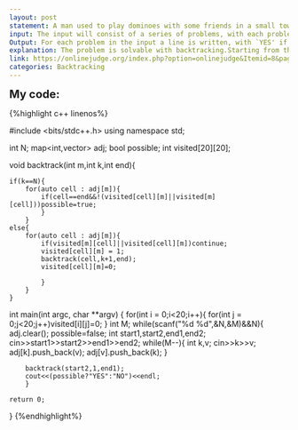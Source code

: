 ```yaml
---
layout: post
statement: A man used to play dominoes with some friends in a small town. Some families have left the town andat present the only residents in the town are the man and his wife. This man would like to continue playing dominoes, but his wife does not like plaing. He has invented a game to play alone. Two pieces are picked out and are put at the two extremes of a row with a number (n) of spaces. After that, other pieces (m) are picked out to fill the spaces. The number of pieces is greater than or equal to the number of spaces (m < n), and the number of pieces is less than or equal to 14 (m < 14). The spaces are filled by putting one piece in each space, according to the rules of dominoes :the number of adjacent dots on two different dominoes must coincide. Pieces with repeated values are placed in the same way as the other pieces, and not at right angels.The problem consists in the design of a program which, given a number of spaces (n), a number ofpieces (m), the two initial pieces (i1; i2) and (d1; d2), and the m pieces (p1; q1), (p2; q2), . . . , (pm; qm),decides if it is possible to  fill the n spaces between the two initial pieces using the m pieces and withthe rules of dominoes. For example, with n= 3,m= 4, initial pieces (0,1) and (3,4), and pieces (2,1),(5,6), (2,2) and (3,2), the answer is `YES', because there is a solution :(0,1), (1,2), (2,2), (2,3), (3,4).With n= 2,m= 4, pieces in the extremes (0,1) and (3,4), and (1,4), (4,4), (3,2) and (5,6), the answer is `NO'.
input: The input will consist of a series of problems, with each problem described in a series of lines :in the rst line the number of spaces (n) is indicated, in the second line the number of pieces (m) used to  llthe spaces, in the next line the piece to be placed on the left, with the two values in the piece separated by a space and in the same way that the numbers appear in the row, in the following lines the piece tobe placed on the right, with the two values in the piece separated by a space and in the same way thatthe numbers appear in the row, and the other m pieces appear in consecutive lines, one in each line,with the two values separated by a space. Different problems appear in the input successively without separation, and the input  nishes when `0' appears as the number of spaces.
Output: For each problem in the input a line is written, with `YES' if the problem has a solution, and `NO' if ithas no solution.
explanation: The problem is solvable with backtracking.Starting from the left domino piece we iterate over all the possible pieces that can be concatinated and for each of them do the same process until all the n places are filled, at that point we check if the last piece is compatible with the right extreme, if it is then set the 'possible' boolean to true;
link: https://onlinejudge.org/index.php?option=onlinejudge&Itemid=8&page=show_problem&problem=1444
categories: Backtracking
---
```


<span style='font-size:20px;font-weight:bold'>My code:</span>

{%highlight c++ linenos%}

#include <bits/stdc++.h>
using namespace std;

int N;
map<int,vector<int>> adj;
bool possible;
int visited[20][20];

void backtrack(int m,int k,int end){
	
	if(k==N){
		for(auto cell : adj[m]){
			if(cell==end&&!(visited[cell][m]||visited[m][cell]))possible=true;
			}
		}
	else{
		for(auto cell : adj[m]){
			if(visited[m][cell]||visited[cell][m])continue;
			visited[cell][m] = 1;
			backtrack(cell,k+1,end);
			visited[cell][m]=0;
			
			}
		}
	}

int main(int argc, char **argv)
{
	for(int i = 0;i<20;i++){
		for(int j = 0;j<20;j++)visited[i][j]=0;
		}
	int M;
	while(scanf("%d %d",&N,&M)&&N){
		adj.clear();
		possible=false;
		int start1,start2,end1,end2;
		cin>>start1>>start2>>end1>>end2;
		while(M--){
			int k,v;
			cin>>k>>v;
			adj[k].push_back(v);
			adj[v].push_back(k);
			}
		
		backtrack(start2,1,end1);
		cout<<(possible?"YES":"NO")<<endl;
		}
	
	return 0;
}
{%endhighlight%}